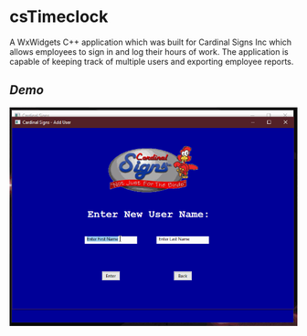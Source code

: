 # csTimeclock
A WxWidgets C++ application which was built for Cardinal Signs Inc which allows employees to sign in and log their hours of work. The application is capable of keeping track of multiple users and exporting employee reports. 

## _**Demo**_
![csTimeClock](resources/csTime.gif)
